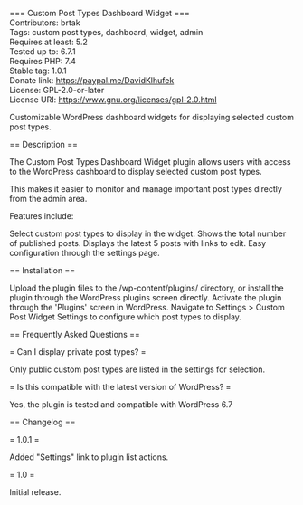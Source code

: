 === Custom Post Types Dashboard Widget ===  
Contributors: brtak  
Tags: custom post types, dashboard, widget, admin  
Requires at least: 5.2  
Tested up to: 6.7.1  
Requires PHP: 7.4  
Stable tag: 1.0.1  
Donate link: https://paypal.me/DavidKlhufek  
License: GPL-2.0-or-later  
License URI: https://www.gnu.org/licenses/gpl-2.0.html  

Customizable WordPress dashboard widgets for displaying selected custom post types.

== Description ==

The Custom Post Types Dashboard Widget plugin allows users with access to the WordPress dashboard to display selected custom post types.

This makes it easier to monitor and manage important post types directly from the admin area.

Features include:

Select custom post types to display in the widget.
Shows the total number of published posts.
Displays the latest 5 posts with links to edit.
Easy configuration through the settings page.  

== Installation ==

Upload the plugin files to the /wp-content/plugins/ directory, or install the plugin through the WordPress plugins screen directly.
Activate the plugin through the 'Plugins' screen in WordPress.
Navigate to Settings > Custom Post Widget Settings to configure which post types to display.  

== Frequently Asked Questions ==

= Can I display private post types? =

Only public custom post types are listed in the settings for selection.

= Is this compatible with the latest version of WordPress? =

Yes, the plugin is tested and compatible with WordPress 6.7

== Changelog ==

= 1.0.1 =

Added "Settings" link to plugin list actions.

= 1.0 =
   
Initial release.  
